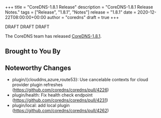 +++
title = "CoreDNS-1.8.1 Release"
description = "CoreDNS-1.8.1 Release Notes."
tags = ["Release", "1.8.1", "Notes"]
release = "1.8.1"
date = 2020-12-22T08:00:00+00:00
author = "coredns"
draft = true
+++

DRAFT DRAFT DRAFT

The CoreDNS team has released
[CoreDNS-1.8.1](https://github.com/coredns/coredns/releases/tag/v1.8.1).

## Brought to You By

## Noteworthy Changes

* plugin/{clouddns,azure,route53}: Use cancelable contexts for cloud provider plugin refreshes (https://github.com/coredns/coredns/pull/4226)
* plugin/health: Fix health check endpoint (https://github.com/coredns/coredns/pull/4231)
* plugin/local: add local plugin (https://github.com/coredns/coredns/pull/4262)
